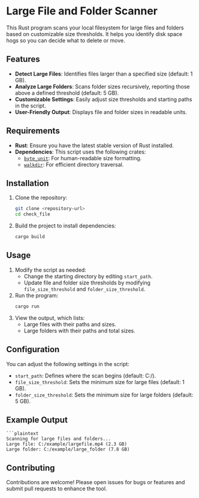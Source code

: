 # Large File and Folder Scanner

This Rust program scans your local filesystem for large files and folders based on customizable size thresholds. It helps you identify disk space hogs so you can decide what to delete or move.

## Features
- **Detect Large Files**: Identifies files larger than a specified size (default: 1 GB).
- **Analyze Large Folders**: Scans folder sizes recursively, reporting those above a defined threshold (default: 5 GB).
- **Customizable Settings**: Easily adjust size thresholds and starting paths in the script.
- **User-Friendly Output**: Displays file and folder sizes in readable units.

## Requirements
- **Rust**: Ensure you have the latest stable version of Rust installed.
- **Dependencies**: This script uses the following crates:
  - [`byte_unit`](https://crates.io/crates/byte_unit): For human-readable size formatting.
  - [`walkdir`](https://crates.io/crates/walkdir): For efficient directory traversal.

## Installation
1. Clone the repository:
   ```bash
   git clone <repository-url>
   cd check_file
2. Build the project to install dependencies:
    ```bash
    cargo build

## Usage
1. Modify the script as needed:
   - Change the starting directory by editing `start_path`.
   - Update file and folder size thresholds by modifying `file_size_threshold` and `folder_size_threshold`.
2. Run the program:
    ```bash
    cargo run
3. View the output, which lists:
   - Large files with their paths and sizes.
   - Large folders with their paths and total sizes.

## Configuration
You can adjust the following settings in the script:
   - `start_path`: Defines where the scan begins (default: C:/).
  - `file_size_threshold`: Sets the minimum size for large files (default: 1 GB).
  - `folder_size_threshold`: Sets the minimum size for large folders (default: 5 GB).

## Example Output
    ```plaintext
    Scanning for large files and folders...
    Large file: C:/example/largefile.mp4 (2.3 GB)
    Large folder: C:/example/large_folder (7.8 GB)

## Contributing
Contributions are welcome! Please open issues for bugs or features and submit pull requests to enhance the tool.